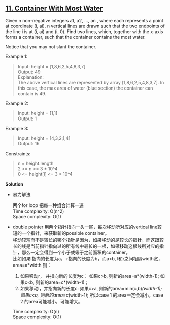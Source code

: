 ## [11. Container With Most Water](https://leetcode.com/problems/container-with-most-water/)
 

Given n non-negative integers a1, a2, ..., an , where each represents a point at coordinate (i, ai). n vertical lines are drawn such that the two endpoints of the line i is at (i, ai) and (i, 0). Find two lines, which, together with the x-axis forms a container, such that the container contains the most water.

Notice that you may not slant the container.  

Example 1:  
>Input: height = [1,8,6,2,5,4,8,3,7]  
 Output: 49  
 Explanation:  
 The above vertical lines are represented by array [1,8,6,2,5,4,8,3,7]. In this case, the max area of water (blue section) the container can contain is 49.

Example 2:
>Input: height = [1,1]  
 Output: 1
 
Example 3:  
> Input: height = [4,3,2,1,4]  
  Output: 16  
  
Constraints:

>n = height.length  
 2 <= n <= 3 * 10^4  
 0 <= height[i] <= 3 * 10^4  

**Solution**  
* 暴力解法 
 
    两个for loop 把每一种组合计算一遍  
    Time complexity: O(n^2)   
    Space complexity: O(1)
* double pointer
    用两个指针指向一头一尾，每次移动所对应的vertical line较短的一个指针，来获取新的possible container。  
    移动较短而不是较长的哪个指针是因为，如果移动的是较长的指针，而这跟较长的线是当前指针指向过的所有线中最长的一根，如果移动这根线所对应的指针，那么一定会得到一个小于或等于之前面积的container。  
    比如如果l指向的长度为a， r指向的长度为b，而a<b, l和r之间相隔width宽，area=a\*width 则：    
    1. 如果移动r， 并指向新的长度为c： 如果c>b, 则新的area=a*(width-1); 如果c<b, 则新的area=c*(width-1)；  
    1. 如果移动l，并指向新的长度c: 如果c>a, 则新的area=min(c,b)*(width-1); 如果c<a, 则新的area=c*(width-1);
    所以case 1 的area一定会减小，case 2 的area可能减小，可能增大。 
     
   Time complexity: O(n)   
   Space complexity: O(1)


